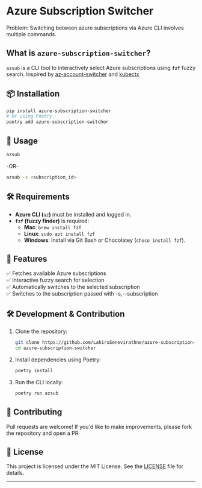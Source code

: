 # Azure Subscription Switcher  

Problem: Switching between azure subscriptions via Azure CLI involves multiple commands. 


## What is `azure-subscription-switcher`?

`azsub` is a CLI tool to interactively select Azure subscriptions using **`fzf`** fuzzy search. Inspired by [az-account-switcher](https://github.com/abij/az-account-switcher/pull/2/files) and [kubectx](https://github.com/ahmetb/kubectx)


## 📦 Installation

```sh
pip install azure-subscription-switcher
# Or using Poetry
poetry add azure-subscription-switcher
```

## 🚀 Usage

```sh
azsub
```
-OR-
```sh
azsub -s <subscription_id>
```

## 🛠 Requirements

- **Azure CLI (**`az`**)** must be installed and logged in.
- **`fzf` (fuzzy finder)** is required:
  - **Mac**: `brew install fzf`
  - **Linux**: `sudo apt install fzf`
  - **Windows**: Install via Git Bash or Chocolatey (`choco install fzf`).

## 🧰 Features

✅ Fetches available Azure subscriptions  
✅ Interactive fuzzy search for selection  
✅ Automatically switches to the selected subscription  
✅ Switches to the subscription passed with -s,--subscription  

## 🛠 Development & Contribution

1. Clone the repository:
   ```sh
   git clone https://github.com/LahiruSenevirathne/azure-subscription-switcher.git
   cd azure-subscription-switcher
   ```
2. Install dependencies using Poetry:
   ```sh
   poetry install
   ```
3. Run the CLI locally:
   ```sh
   poetry run azsub
   ```

## 🤝 Contributing

Pull requests are welcome! If you'd like to make improvements, please fork the repository and open a PR


## 📄 License

This project is licensed under the MIT License. See the [LICENSE](LICENSE) file for details.


---


